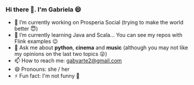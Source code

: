 ### Hi there 👋. I'm Gabriela 😄

- 🔭 I’m currently working on Prosperia Social (trying to make the world better 😇)
- 🌱 I’m currently learning Java and Scala... You can see my repos with Flink examples 😉
- 💬 Ask me about **python**, **cinema** and **music** (although you may not like my opinions on the last two topics 😜)
- 📫 How to reach me: [gabyarte2@gmail.com](email:gabyarte2@gmail.com)
- 😄 Pronouns: she / her
- ⚡ Fun fact: I'm not funny 🤪
